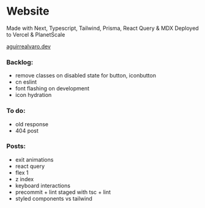 # Website

Made with Next, Typescript, Tailwind, Prisma, React Query & MDX
Deployed to Vercel & PlanetScale

[aguirrealvaro.dev](https://aguirrealvaro.dev/)

### Backlog:

- remove classes on disabled state for button, iconbutton
- cn eslint
- font flashing on development
- icon hydration

### To do:

- old response
- 404 post

### Posts:

- exit animations
- react query
- flex 1
- z index
- keyboard interactions
- precommit + lint staged with tsc + lint
- styled components vs tailwind
